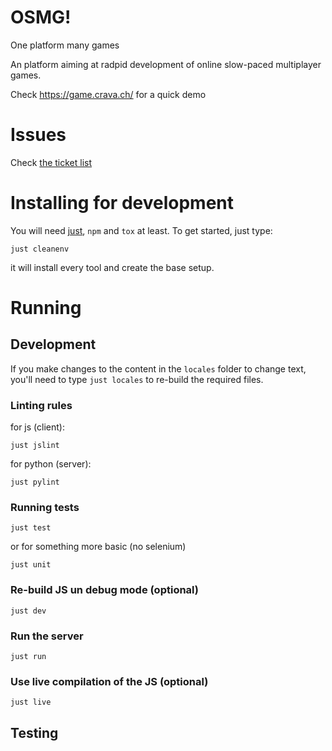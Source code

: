 # OSMG!

One platform many games

An platform aiming at radpid development of online slow-paced multiplayer games.

Check https://game.crava.ch/ for a quick demo

# Issues

Check [the ticket list](https://github.com/fdev31/osmg/blob/main/tickets.rst)

# Installing for development

You will need [just](https://github.com/casey/just), `npm` and `tox` at least.
To get started, just type:

```
just cleanenv
```

it will install every tool and create the base setup.

# Running

## Development

If you make changes to the content in the `locales` folder to change text, you'll need to type `just locales` to re-build the required files.

### Linting rules

for js (client):

```
just jslint
```

for python (server):

```
just pylint
```

### Running tests

```
just test
```

or for something more basic (no selenium)

```
just unit
```

### Re-build JS un debug mode (optional)

```
just dev
```

### Run the server

```
just run
```

### Use live compilation of the JS (optional)

```
just live
```

## Testing
